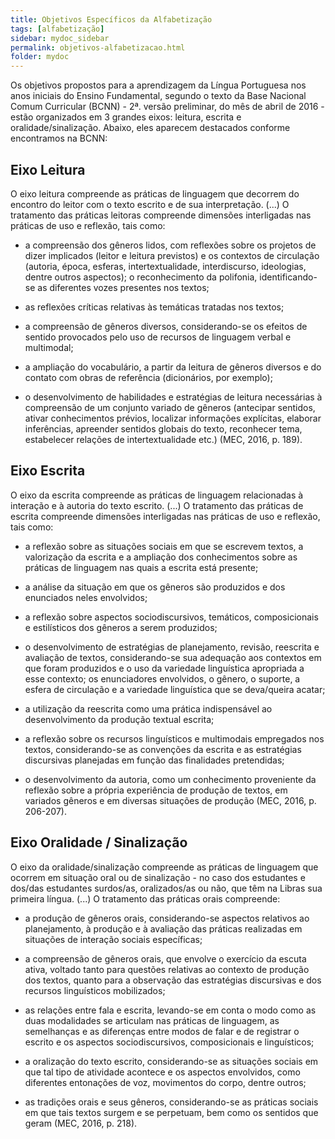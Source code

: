 ```yaml
---
title: Objetivos Específicos da Alfabetização
tags: [alfabetização]
sidebar: mydoc_sidebar
permalink: objetivos-alfabetizacao.html
folder: mydoc
---
```


Os objetivos propostos para a aprendizagem da Língua Portuguesa nos anos iniciais do Ensino Fundamental, segundo o texto da Base Nacional Comum Curricular (BCNN) - 2ª. versão preliminar, do mês de abril de 2016 - estão organizados em 3 grandes eixos: leitura, escrita e oralidade/sinalização. Abaixo, eles aparecem destacados conforme encontramos na BCNN:

## Eixo Leitura

O eixo leitura compreende as práticas de linguagem que decorrem do encontro do leitor com o texto escrito e de sua interpretação. (...)
O tratamento das práticas leitoras compreende dimensões interligadas nas práticas de uso e reflexão, tais como: 

*  a compreensão dos gêneros lidos, com reflexões sobre os projetos de dizer implicados (leitor e leitura previstos) e os contextos de circulação (autoria, época, esferas, intertextualidade, interdiscurso, ideologias, dentre outros aspectos); o reconhecimento da polifonia, identificando-se as diferentes vozes presentes nos textos; 

*  as reflexões críticas relativas às temáticas tratadas nos textos; 

*  a compreensão de gêneros diversos, considerando-se os efeitos de sentido provocados pelo uso de recursos de linguagem verbal e multimodal; 

*  a ampliação do vocabulário, a partir da leitura de gêneros diversos e do contato com obras de referência (dicionários, por exemplo); 

*  o desenvolvimento de habilidades e estratégias de leitura necessárias à compreensão de um conjunto variado de gêneros (antecipar sentidos, ativar conhecimentos prévios, localizar informações explícitas, elaborar inferências, apreender sentidos globais do texto, reconhecer tema, estabelecer relações de intertextualidade etc.) (MEC, 2016, p. 189).

## Eixo Escrita

O eixo da escrita compreende as práticas de linguagem relacionadas à interação e à autoria do texto escrito. (...)
 O tratamento das práticas de escrita compreende dimensões interligadas nas práticas de uso e reflexão, tais como:

*  a reflexão sobre as situações sociais em que se escrevem textos, a valorização da escrita e a ampliação dos conhecimentos sobre as práticas de linguagem nas quais a escrita está presente;

*  a análise da situação em que os gêneros são produzidos e dos enunciados neles envolvidos; 

*  a reflexão sobre aspectos sociodiscursivos, temáticos, composicionais e estilísticos dos gêneros a serem produzidos;

*  o desenvolvimento de estratégias de planejamento, revisão, reescrita e avaliação de textos, considerando-se sua adequação aos contextos em que foram produzidos e o uso da variedade linguística apropriada a esse contexto; os enunciadores envolvidos, o gênero, o suporte, a esfera de circulação e a variedade linguística que se deva/queira acatar; 

*  a utilização da reescrita como uma prática indispensável ao desenvolvimento da produção textual escrita;

*  a reflexão sobre os recursos linguísticos e multimodais empregados nos textos, considerando-se as convenções da escrita e as estratégias discursivas planejadas em função das finalidades pretendidas; 

*  o desenvolvimento da autoria, como um conhecimento proveniente da reflexão sobre a própria experiência de produção de textos, em variados gêneros e em diversas situações de produção (MEC, 2016, p. 206-207).

## Eixo Oralidade / Sinalização

O eixo da oralidade/sinalização compreende as práticas de linguagem que ocorrem em situação oral ou de sinalização - no caso dos estudantes e dos/das estudantes surdos/as, oralizados/as ou não, que têm na Libras sua primeira língua. (...)
O tratamento das práticas orais compreende:

*  a produção de gêneros orais, considerando-se aspectos relativos ao planejamento, à produção e à avaliação das práticas realizadas em situações de interação sociais específicas;

*  a compreensão de gêneros orais, que envolve o exercício da escuta ativa, voltado tanto para questões relativas ao contexto de produção dos textos, quanto para a observação das estratégias discursivas e dos recursos linguísticos mobilizados;

*  as relações entre fala e escrita, levando-se em conta o modo como as duas modalidades se articulam nas práticas de linguagem, as semelhanças e as diferenças entre modos de falar e de registrar o escrito e os aspectos sociodiscursivos, composicionais e linguísticos; 

*  a oralização do texto escrito, considerando-se as situações sociais em que tal tipo de atividade acontece e os aspectos envolvidos, como diferentes entonações de voz, movimentos do corpo, dentre outros; 

*  as tradições orais e seus gêneros, considerando-se as práticas sociais em que tais textos surgem e se perpetuam, bem como os sentidos que geram (MEC, 2016, p. 218).